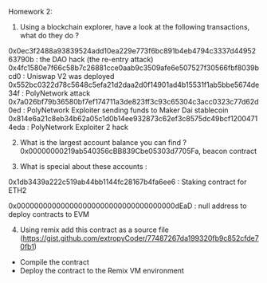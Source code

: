 Homework 2:

1. Using a blockchain explorer, have a look at the following transactions, what do they do ?

0x0ec3f2488a93839524add10ea229e773f6bc891b4eb4794c3337d4495263790b : the DAO hack (the re-entry attack)
0x4fc1580e7f66c58b7c26881cce0aab9c3509afe6e507527f30566fbf8039bcd0 : Uniswap V2 was deployed
0x552bc0322d78c5648c5efa21d2daa2d0f14901ad4b15531f1ab5bbe5674de34f : PolyNetwork attack
0x7a026bf79b36580bf7ef174711a3de823ff3c93c65304c3acc0323c77d62d0ed : PolyNetwork Exploiter sending funds to Maker Dai stablecoin
0x814e6a21c8eb34b62a05c1d0b14ee932873c62ef3c8575dc49bcf12004714eda : PolyNetwork Exploiter 2 hack

2. What is the largest account balance you can find ?
0x00000000219ab540356cBB839Cbe05303d7705Fa, beacon contract

3. What is special about these accounts :

0x1db3439a222c519ab44bb1144fc28167b4fa6ee6 : Staking contract for ETH2

0x000000000000000000000000000000000000dEaD : null address to deploy contracts to EVM

4. Using remix add this contract as a source file (https://gist.github.com/extropyCoder/77487267da199320fb9c852cfde70fb1)

- Compile the contract
- Deploy the contract to the Remix VM environment
